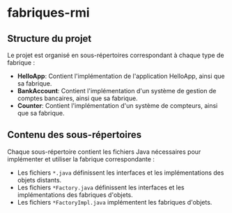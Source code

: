 # fabriques-rmi
## Structure du projet
Le projet est organisé en sous-répertoires correspondant à chaque type de fabrique :

- **HelloApp**: Contient l'implémentation de l'application HelloApp, ainsi que sa fabrique.
- **BankAccount**: Contient l'implémentation d'un système de gestion de comptes bancaires, ainsi que sa fabrique.
- **Counter**: Contient l'implémentation d'un système de compteurs, ainsi que sa fabrique.

## Contenu des sous-répertoires

Chaque sous-répertoire contient les fichiers Java nécessaires pour implémenter et utiliser la fabrique correspondante :

- Les fichiers `*.java` définissent les interfaces et les implémentations des objets distants.
- Les fichiers `*Factory.java` définissent les interfaces et les implémentations des fabriques d'objets.
- Les fichiers `*FactoryImpl.java` implémentent les fabriques d'objets.

 

 

